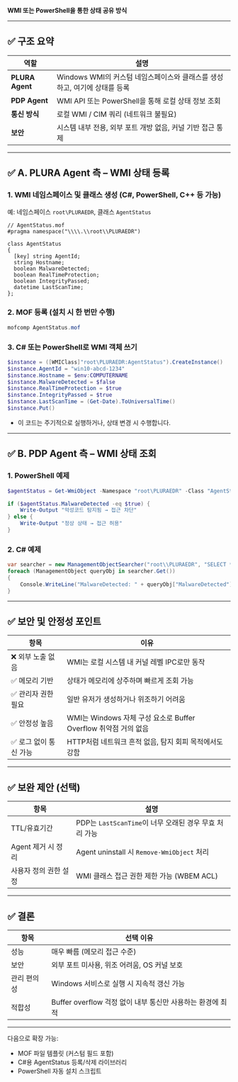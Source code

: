 **WMI 또는 PowerShell을 통한 상태 공유 방식**

---

## ✅ 구조 요약

| 역할              | 설명                                             |
| --------------- | ---------------------------------------------- |
| **PLURA Agent** | Windows WMI의 커스텀 네임스페이스와 클래스를 생성하고, 여기에 상태를 등록 |
| **PDP Agent**   | WMI API 또는 PowerShell을 통해 로컬 상태 정보 조회          |
| **통신 방식**       | 로컬 WMI / CIM 쿼리 (네트워크 불필요)                     |
| **보안**          | 시스템 내부 전용, 외부 포트 개방 없음, 커널 기반 접근 통제            |

---

## ✅ A. PLURA Agent 측 – WMI 상태 등록

### 1. WMI 네임스페이스 및 클래스 생성 (C#, PowerShell, C++ 등 가능)

예: 네임스페이스 `root\PLURAEDR`, 클래스 `AgentStatus`

```mof
// AgentStatus.mof
#pragma namespace("\\\\.\\root\\PLURAEDR")

class AgentStatus
{
  [key] string AgentId;
  string Hostname;
  boolean MalwareDetected;
  boolean RealTimeProtection;
  boolean IntegrityPassed;
  datetime LastScanTime;
};
```

### 2. MOF 등록 (설치 시 한 번만 수행)

```powershell
mofcomp AgentStatus.mof
```

### 3. C# 또는 PowerShell로 WMI 객체 쓰기

```powershell
$instance = ([WMIClass]"root\PLURAEDR:AgentStatus").CreateInstance()
$instance.AgentId = "win10-abcd-1234"
$instance.Hostname = $env:COMPUTERNAME
$instance.MalwareDetected = $false
$instance.RealTimeProtection = $true
$instance.IntegrityPassed = $true
$instance.LastScanTime = (Get-Date).ToUniversalTime()
$instance.Put()
```

* 이 코드는 주기적으로 실행하거나, 상태 변경 시 수행합니다.

---

## ✅ B. PDP Agent 측 – WMI 상태 조회

### 1. PowerShell 예제

```powershell
$agentStatus = Get-WmiObject -Namespace "root\PLURAEDR" -Class "AgentStatus" | Where-Object { $_.AgentId -eq "win10-abcd-1234" }

if ($agentStatus.MalwareDetected -eq $true) {
    Write-Output "악성코드 탐지됨 → 접근 차단"
} else {
    Write-Output "정상 상태 → 접근 허용"
}
```

### 2. C# 예제

```csharp
var searcher = new ManagementObjectSearcher("root\\PLURAEDR", "SELECT * FROM AgentStatus WHERE AgentId='win10-abcd-1234'");
foreach (ManagementObject queryObj in searcher.Get())
{
    Console.WriteLine("MalwareDetected: " + queryObj["MalwareDetected"]);
}
```

---

## ✅ 보안 및 안정성 포인트

| 항목            | 이유                                               |
| ------------- | ------------------------------------------------ |
| ❌ 외부 노출 없음    | WMI는 로컬 시스템 내 커널 레벨 IPC로만 동작                     |
| ✅ 메모리 기반      | 상태가 메모리에 상주하며 빠르게 조회 가능                          |
| ✅ 관리자 권한 필요   | 일반 유저가 생성하거나 위조하기 어려움                            |
| ✅ 안정성 높음      | WMI는 Windows 자체 구성 요소로 Buffer Overflow 취약점 거의 없음 |
| ✅ 로그 없이 통신 가능 | HTTP처럼 네트워크 흔적 없음, 탐지 회피 목적에서도 강함                |

---

## ✅ 보완 제안 (선택)

| 항목            | 설명                                      |
| ------------- | --------------------------------------- |
| TTL/유효기간      | PDP는 `LastScanTime`이 너무 오래된 경우 무효 처리 가능 |
| Agent 제거 시 정리 | Agent uninstall 시 `Remove-WmiObject` 처리 |
| 사용자 정의 권한 설정  | WMI 클래스 접근 권한 제한 가능 (WBEM ACL)          |

---

## ✅ 결론

| 항목     | 선택 이유                                    |
| ------ | ---------------------------------------- |
| 성능     | 매우 빠름 (메모리 접근 수준)                        |
| 보안     | 외부 포트 미사용, 위조 어려움, OS 커널 보호              |
| 관리 편의성 | Windows 서비스로 실행 시 지속적 갱신 가능              |
| 적합성    | Buffer overflow 걱정 없이 내부 통신만 사용하는 환경에 최적 |

---

다음으로 확장 가능:

* MOF 파일 템플릿 (커스텀 필드 포함)
* C#용 AgentStatus 등록/삭제 라이브러리
* PowerShell 자동 설치 스크립트
